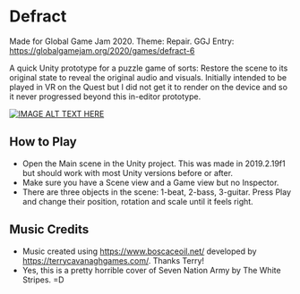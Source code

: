 # Defract

Made for Global Game Jam 2020. Theme: Repair. GGJ Entry: https://globalgamejam.org/2020/games/defract-6

A quick Unity prototype for a puzzle game of sorts: Restore the scene to its original state to reveal the original audio and visuals. Initially intended to be played in VR on the Quest but I did not get it to render on the device and so it never progressed beyond this in-editor prototype. 

[![IMAGE ALT TEXT HERE](https://img.youtube.com/vi/u0MbSQXTtS0/0.jpg)](https://www.youtube.com/watch?v=u0MbSQXTtS0)

## How to Play ##
* Open the Main scene in the Unity project. This was made in 2019.2.19f1 but should work with most Unity versions before or after.
* Make sure you have a Scene view and a Game view but no Inspector.
* There are three objects in the scene: 1-beat, 2-bass, 3-guitar. Press Play and change their position, rotation and scale until it feels right.

## Music Credits ##

* Music created using https://www.boscaceoil.net/ developed by https://terrycavanaghgames.com/. Thanks Terry!
* Yes, this is a pretty horrible cover of Seven Nation Army by The White Stripes. =D
